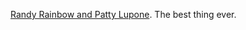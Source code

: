 <a href="https://www.youtube.com/watch?v=5AoY6RRfMZM">Randy Rainbow and Patty Lupone</a>. The best thing ever. 
